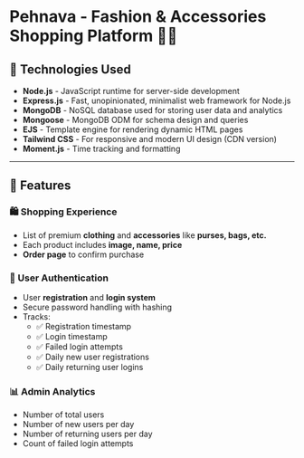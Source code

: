 # Pehnava - Fashion & Accessories Shopping Platform 👗👜

## 🔧 Technologies Used

- **Node.js** - JavaScript runtime for server-side development
- **Express.js** - Fast, unopinionated, minimalist web framework for Node.js
- **MongoDB** - NoSQL database used for storing user data and analytics
- **Mongoose** - MongoDB ODM for schema design and queries
- **EJS** - Template engine for rendering dynamic HTML pages
- **Tailwind CSS** - For responsive and modern UI design (CDN version)
- **Moment.js** - Time tracking and formatting

---

## 🚀 Features

### 🛍️ Shopping Experience
- List of premium **clothing** and **accessories** like **purses, bags, etc.**
- Each product includes **image, name, price**
- **Order page** to confirm purchase

### 👤 User Authentication
- User **registration** and **login system**
- Secure password handling with hashing
- Tracks:
  - ✅ Registration timestamp
  - ✅ Login timestamp
  - ✅ Failed login attempts
  - ✅ Daily new user registrations
  - ✅ Daily returning user logins

### 📊 Admin Analytics
- Number of total users
- Number of new users per day
- Number of returning users per day
- Count of failed login attempts
